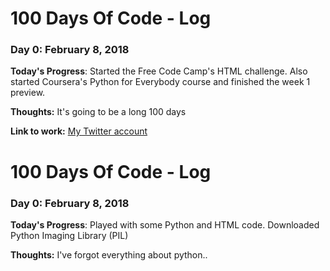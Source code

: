 # 100 Days Of Code - Log

### Day 0: February 8, 2018

**Today's Progress**: Started the Free Code Camp's HTML challenge. Also started Coursera's Python for Everybody course and finished the week 1 preview.

**Thoughts:** It's going to be a long 100 days

**Link to work:** [My Twitter account](https://twitter.com/JaredRoberts8)

# 100 Days Of Code - Log

### Day 0: February 8, 2018

**Today's Progress**: Played with some Python and HTML code. Downloaded Python Imaging Library (PIL)

**Thoughts:** I've forgot everything about python..
